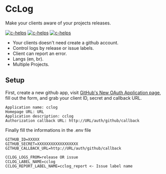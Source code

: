 # CcLog

Make your clients aware of your projects releases.

<a href="#"><img src="https://cloud.githubusercontent.com/assets/5287262/21198792/d67c3cee-c227-11e6-9540-1b272c8b50a2.png" alt="c-helps"></a>
<a href="#"><img src="https://cloud.githubusercontent.com/assets/5287262/21198945/804d339a-c228-11e6-9d01-5f2cb0cefa39.png" alt="c-helps"></a>
<a href="#"><img src="https://user-images.githubusercontent.com/5287262/31156936-af832ff6-a88d-11e7-9611-bf4890e2ade8.png" alt="c-helps"></a>

+ Your clients doesn't need create a github account.  
+ Control logs by release or issue labels.  
+ Client can report an error.  
+ Langs (en, br).  
+ Multiple Projects.  

## Setup

First, create a new github app, visit [GitHub's New OAuth Application page](https://github.com/settings/applications/new), fill out the form, and grab your client ID, secret and callback URL.

```
Application name: cclog
Homepage URL: URL
Application description: cclog
Authorization callback URL: http://URL/auth/github/callback
```

Finally fill the informations in the .env file

````
GITHUB_ID=XXXXX
GITHUB_SECRET=XXXXXXXXXXXXXXXXXX
GITHUB_CALLBACK_URL=http://URL/auth/github/callback

CCLOG_LOGS_FROM=release OR issue
CCLOG_LABEL_NAME=cclog
CCLOG_REPORT_LABEL_NAME=cclog_report <- Issue label name
````